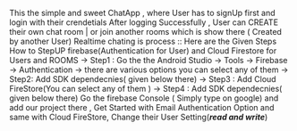 This the simple and sweet ChatApp , where User has to  signUp first and login with their crendetials 
After logging Successfully , User can CREATE their own chat room | or join another rooms which is show there ( Created by another User)
Realtime chating is process :: 
Here are the Given Steps How to StepUP firebase(Authentication for User) and Cloud Firestore for Users and ROOMS
-> Step1 : Go the the Android Studio -> Tools -> Firebase -> Authentication -> there are various options you can select any of them
-> Step2: Add SDK dependecnies( given below there)
-> Step3 : Add Cloud FireStore(You can select any of them )
-> Step4 : Add SDK dependecnies( given below there)
 Go the firebase Console ( Simply type on google) and add our project there , Get Started with Email Authentication Option
  and same with Cloud FireStore, Change their User Setting(***read and write***) 
